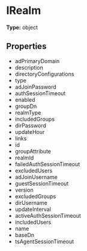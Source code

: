 # IRealm


**Type:** object

## Properties
* adPrimaryDomain
* description
* directoryConfigurations
* type
* adJoinPassword
* authSessionTimeout
* enabled
* groupDn
* realmType
* includedGroups
* dirPassword
* updateHour
* links
* id
* groupAttribute
* realmId
* failedAuthSessionTimeout
* excludedUsers
* adJoinUsername
* guestSessionTimeout
* version
* excludedGroups
* dirUsername
* updateInterval
* activeAuthSessionTimeout
* includedUsers
* name
* baseDn
* tsAgentSessionTimeout
